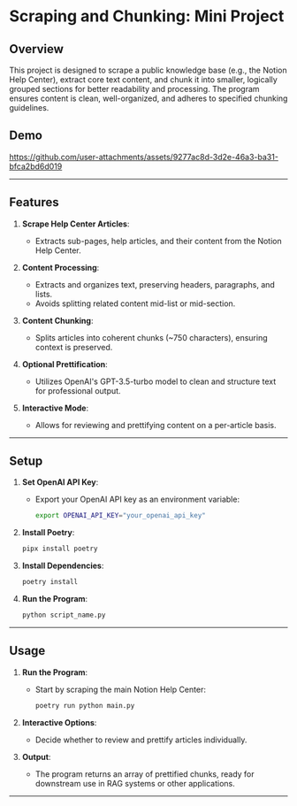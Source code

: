 # Scraping and Chunking: Mini Project

## Overview

This project is designed to scrape a public knowledge base (e.g., the Notion Help Center), extract core text content, and chunk it into smaller, logically grouped sections for better readability and processing. The program ensures content is clean, well-organized, and adheres to specified chunking guidelines.

## Demo

https://github.com/user-attachments/assets/9277ac8d-3d2e-46a3-ba31-bfca2bd6d019


---

## Features

1. **Scrape Help Center Articles**:
   - Extracts sub-pages, help articles, and their content from the Notion Help Center.

2. **Content Processing**:
   - Extracts and organizes text, preserving headers, paragraphs, and lists.
   - Avoids splitting related content mid-list or mid-section.

3. **Content Chunking**:
   - Splits articles into coherent chunks (~750 characters), ensuring context is preserved.

4. **Optional Prettification**:
   - Utilizes OpenAI's GPT-3.5-turbo model to clean and structure text for professional output.

5. **Interactive Mode**:
   - Allows for reviewing and prettifying content on a per-article basis.

---

## Setup

1. **Set OpenAI API Key**:
   - Export your OpenAI API key as an environment variable:
     ```bash
     export OPENAI_API_KEY="your_openai_api_key"
     ```

2. **Install Poetry**:
   ```bash
   pipx install poetry
   ```

3. **Install Dependencies**:
   ```bash
   poetry install
   ```

4. **Run the Program**:
   ```bash
   python script_name.py
   ```

---

## Usage

1. **Run the Program**:
   - Start by scraping the main Notion Help Center:
     ```bash
     poetry run python main.py
     ```

2. **Interactive Options**:
   - Decide whether to review and prettify articles individually.

3. **Output**:
   - The program returns an array of prettified chunks, ready for downstream use in RAG systems or other applications.

---

